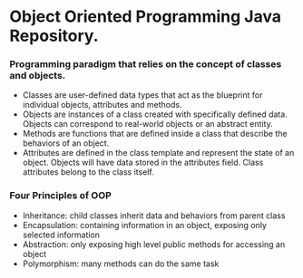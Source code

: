 #  Object Oriented Programming Java Repository.
###  Programming paradigm that relies on the concept of classes and objects.
* Classes are user-defined data types that act as the blueprint for individual objects, attributes and methods.
* Objects are instances of a class created with specifically defined data. Objects can correspond to real-world objects or an abstract entity.
* Methods are functions that are defined inside a class that describe the behaviors of an object.
* Attributes are defined in the class template and represent the state of an object. Objects will have data stored in the attributes field. Class attributes belong to the class itself.
###  Four Principles of OOP
* Inheritance: child classes inherit data and behaviors from parent class
* Encapsulation: containing information in an object, exposing only selected information
* Abstraction: only exposing high level public methods for accessing an object
* Polymorphism: many methods can do the same task

 

